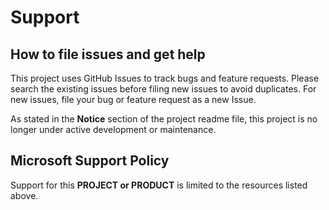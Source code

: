 # Support

## How to file issues and get help  

This project uses GitHub Issues to track bugs and feature requests. Please search the existing 
issues before filing new issues to avoid duplicates.  For new issues, file your bug or 
feature request as a new Issue.

As stated in the **Notice** section of the project readme file, this project is no longer under active development or maintenance.

## Microsoft Support Policy  

Support for this **PROJECT or PRODUCT** is limited to the resources listed above.
